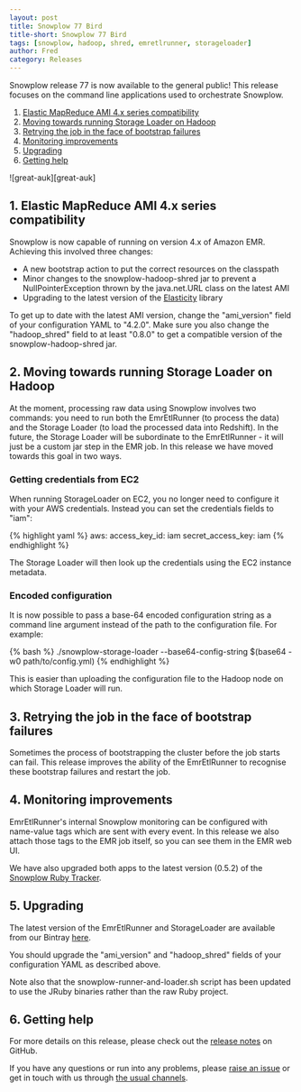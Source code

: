 ```yaml
---
layout: post
title: Snowplow 77 Bird
title-short: Snowplow 77 Bird
tags: [snowplow, hadoop, shred, emretlrunner, storageloader]
author: Fred
category: Releases
---
```


Snowplow release 77 is now available to the general public! This release focuses on the command line applications used to orchestrate Snowplow.

1. [Elastic MapReduce AMI 4.x series compatibility](/blog/2016/xx/xx/snowplow-r77-great-auk-released#ami)
2. [Moving towards running Storage Loader on Hadoop](/blog/2016/xx/xx/snowplow-r77-great-auk-released#ec2)
3. [Retrying the job in the face of bootstrap failures](/blog/2016/xx/xx/snowplow-r77-great-auk-released#bootstrap)
4. [Monitoring improvements](/blog/2016/xx/xx/snowplow-r77-great-auk-released#tags)
5. [Upgrading](/blog/2016/xx/xx/snowplow-r77-great-auk-released#upgrading)
6. [Getting help](/blog/2016/xx/xx/snowplow-r77-great-auk-released#help)

![great-auk][great-auk]

<!--more-->

<h2 id="ami">1. Elastic MapReduce AMI 4.x series compatibility</h2>

Snowplow is now capable of running on version 4.x of Amazon EMR. Achieving this involved three changes:

* A new bootstrap action to put the correct resources on the classpath
* Minor changes to the snowplow-hadoop-shred jar to prevent a NullPointerException thrown by the java.net.URL class on the latest AMI
* Upgrading to the latest version of the [Elasticity][elasticity] library

To get up to date with the latest AMI version, change the "ami_version" field of your configuration YAML to "4.2.0". Make sure you also change the "hadoop_shred" field to at least "0.8.0" to get a compatible version of the snowplow-hadoop-shred jar.

<h2 id="ec2">2. Moving towards running Storage Loader on Hadoop</h2>

At the moment, processing raw data using Snowplow involves two commands: you need to run both the EmrEtlRunner (to process the data) and the Storage Loader (to load the processed data into Redshift). In the future, the Storage Loader will be subordinate to the EmrEtlRunner - it will just be a custom jar step in the EMR job. In this release we have moved towards this goal in two ways.

<h3 id="creds">Getting credentials from EC2</h3>

When running StorageLoader on EC2, you no longer need to configure it with your AWS credentials. Instead you can set the credentials fields to "iam":

{% highlight yaml %}
aws:
  access_key_id: iam
  secret_access_key: iam
{% endhighlight %}

The Storage Loader will then look up the credentials using the EC2 instance metadata.

<h3 id="b64">Encoded configuration</h3>

It is now possible to pass a base-64 encoded configuration string as a command line argument instead of the path to the configuration file. For example:

{% bash %}
./snowplow-storage-loader --base64-config-string $(base64 -w0 path/to/config.yml)
{% endhighlight %}

This is easier than uploading the configuration file to the Hadoop node on which Storage Loader will run.

<h2 id="bootstrap">3. Retrying the job in the face of bootstrap failures</h2>

Sometimes the process of bootstrapping the cluster before the job starts can fail. This release improves the ability of the EmrEtlRunner to recognise these bootstrap failures and restart the job.

<h2 id="tags">4. Monitoring improvements</h2>

EmrEtlRunner's internal Snowplow monitoring can be configured with name-value tags which are sent with every event. In this release we also attach those tags to the EMR job itself, so you can see them in the EMR web UI.

We have also upgraded both apps to the latest version (0.5.2) of the [Snowplow Ruby Tracker](https://github.com/snowplow/snowplow-ruby-tracker).

<h2 id="upgrading">5. Upgrading</h2>

The latest version of the EmrEtlRunner and StorageLoader are available from our Bintray [here][app-dl].

You should upgrade the "ami_version" and "hadoop_shred" fields of your configuration YAML as described above.

Note also that the snowplow-runner-and-loader.sh script has been updated to use the JRuby binaries rather than the raw Ruby project.

<h2 id="help">6. Getting help</h2>

For more details on this release, please check out the [release notes][release] on GitHub.

If you have any questions or run into any problems, please [raise an issue][issues] or get in touch with us through [the usual channels][talk-to-us].

[elasticity]: https://github.com/rslifka/elasticity
[app-dl]: http://dl.bintray.com/snowplow/snowplow-generic
[release]: https://github.com/snowplow/snowplow/releases/tag/r77-great-auk
[issues]: https://github.com/snowplow/snowplow/issues
[talk-to-us]: https://github.com/snowplow/snowplow/wiki/Talk-to-us
